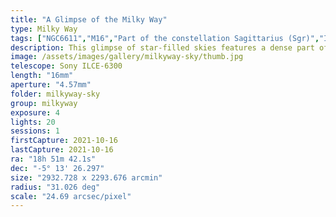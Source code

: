```yaml
---
title: "A Glimpse of the Milky Way"
type: Milky Way
tags: ["NGC6611","M16","Part of the constellation Sagittarius (Sgr)","IC4715","Part of the constellation Aquila (Aql)","Part of the constellation Serpens (Ser)","The star ηSer","The star νOph","IC4701","The star λAql","The star Nunki (σSgr)","The star πSgr","The star τSgr","The star Cebalrai","Cheleb (βOph)","The star δAql","The star θAql","The constellation Scutum (Sct)","The star ξSer","Eagle Nebula","Small Sgr Star Cloud","M24"]
description: This glimpse of star-filled skies features a dense part of the Milky Way.
image: /assets/images/gallery/milkyway-sky/thumb.jpg
telescope: Sony ILCE-6300
length: "16mm"
aperture: "4.57mm"
folder: milkyway-sky
group: milkyway
exposure: 4
lights: 20
sessions: 1
firstCapture: 2021-10-16 
lastCapture: 2021-10-16
ra: "18h 51m 42.1s"
dec: "-5° 13' 26.297"
size: "2932.728 x 2293.676 arcmin"
radius: "31.026 deg"
scale: "24.69 arcsec/pixel"
---
```

